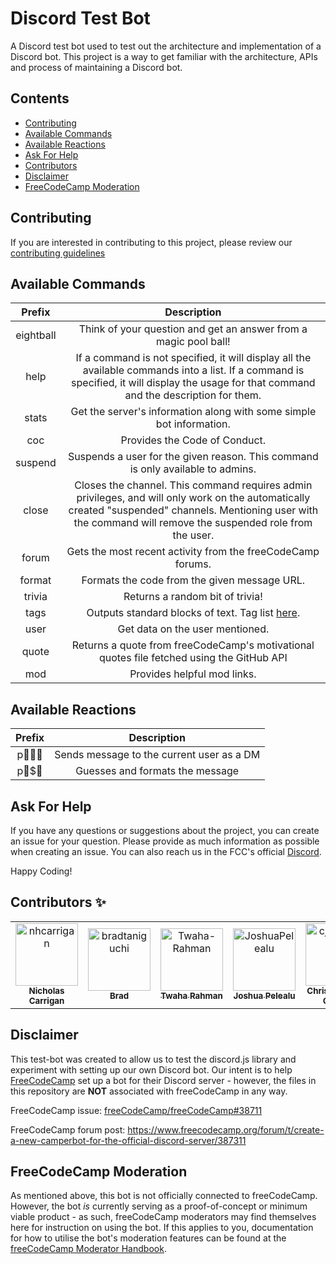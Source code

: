 # Discord Test Bot

A Discord test bot used to test out the architecture and implementation of a Discord bot. This project is a way to get familiar with the architecture, APIs and process of maintaining a Discord bot.

## Contents

<!-- toc -->

- [Contributing](#contributing)
- [Available Commands](#available-commands)
- [Available Reactions](#available-reactions)
- [Ask For Help](#ask-for-help)
- [Contributors](#contributors)
- [Disclaimer](#disclaimer)
- [FreeCodeCamp Moderation](#freecodecamp-moderation)

<!-- tocstop -->

## Contributing

If you are interested in contributing to this project, please review our [contributing guidelines](CONTRIBUTING.md)

## Available Commands

|  Prefix   |                                                                                                   Description                                                                                                    |
|:---------:|:----------------------------------------------------------------------------------------------------------------------------------------------------------------------------------------------------------------:|
| eightball |                                                                         Think of your question and get an answer from a magic pool ball!                                                                         |
|   help    |            If a command is not specified, it will display all the available commands into a list. If a command is specified, it will display the usage for that command and the description for them.            |
|   stats   |                                                                       Get the server's information along with some simple bot information.                                                                       |
|    coc    |                                                                                          Provides the Code of Conduct.                                                                                           |
|  suspend  |                                                                 Suspends a user for the given reason. This command is only available to admins.                                                                  |
|   close   | Closes the channel. This command requires admin privileges, and will only work on the automatically created "suspended" channels. Mentioning user with the command will remove the suspended role from the user. |
|   forum   |                                                                           Gets the most recent activity from the freeCodeCamp forums.                                                                            |
|  format   |                                                                                   Formats the code from the given message URL.                                                                                   |
|  trivia   |                                                                                         Returns a random bit of trivia!                                                                                          |
|   tags    |                                                                      Outputs standard blocks of text. Tag list [here](/src/config/Tags.ts).                                                                      |
|   user    |                                                                                         Get data on the user mentioned.                                                                                          |
|   quote   |                                                            Returns a quote from freeCodeCamp's motivational quotes file fetched using the GitHub API                                                             |
|    mod    |                                                                                           Provides helpful mod links.                                                                                            |

## Available Reactions

| Prefix |                Description                |
| :----: | :---------------------------------------: |
|   p    | Sends message to the current user as a DM |
|  p\$   |      Guesses and formats the message      |

## Ask For Help

If you have any questions or suggestions about the project, you can create an issue for your question. Please provide as much information as possible when creating an issue. You can also reach us in the FCC's official [Discord](https://discord.gg/KVUmVXA).

Happy Coding!

## Contributors :sparkles:

<table>
  <tr>
    <td align="center">
      <a href="https://github.com/nhcarrigan">
        <img
          src="https://avatars1.githubusercontent.com/u/63889819?v=4"
          width="100;"
          alt="nhcarrigan"
        />
        <br />
        <sub>
          <b>Nicholas Carrigan</b>
        </sub>
      </a>
    </td>
    <td align="center">
      <a href="https://github.com/bradtaniguchi">
        <img
          src="https://avatars3.githubusercontent.com/u/10079147?v=4"
          width="100;"
          alt="bradtaniguchi"
        />
        <br />
        <sub>
          <b>Brad</b>
        </sub>
      </a>
    </td>
    <td align="center">
      <a href="https://github.com/Twaha-Rahman">
        <img
          src="https://avatars1.githubusercontent.com/u/39026437?v=4"
          width="100;"
          alt="Twaha-Rahman"
        />
        <br />
        <sub>
          <b>Twaha Rahman</b>
        </sub>
      </a>
    </td>
    <td align="center">
      <a href="https://github.com/JoshuaPelealu">
        <img
          src="https://avatars1.githubusercontent.com/u/45566099?v=4"
          width="100;"
          alt="JoshuaPelealu"
        />
        <br />
        <sub>
          <b>Joshua Pelealu</b>
        </sub>
      </a>
    </td>
    <td align="center">
      <a href="https://github.com/cjcanlas01">
        <img
          src="https://avatars1.githubusercontent.com/u/40020298?v=4"
          width="100;"
          alt="cjcanlas01"
        />
        <br />
        <sub>
          <b>Christian John Canlas</b>
        </sub>
      </a>
    </td>
    <td align="center">
      <a href="https://github.com/takuma-watanabe">
        <img
          src="https://avatars2.githubusercontent.com/u/32568002?v=4"
          width="100;"
          alt="takuma-watanabe"
        />
        <br />
        <sub>
          <b>Takuma</b>
        </sub>
      </a>
    </td>
  </tr>
</table>

## Disclaimer

This test-bot was created to allow us to test the discord.js library and experiment with setting up our own Discord bot. Our intent is to help [FreeCodeCamp](https://www.freecodecamp.org) set up a bot for their Discord server - however, the files in this repository are **NOT** associated with freeCodeCamp in any way.

FreeCodeCamp issue:
[freeCodeCamp/freeCodeCamp#38711](https://github.com/freeCodeCamp/freeCodeCamp/issues/38711)

FreeCodeCamp forum post:
https://www.freecodecamp.org/forum/t/create-a-new-camperbot-for-the-official-discord-server/387311

## FreeCodeCamp Moderation

As mentioned above, this bot is not officially connected to freeCodeCamp. However, the bot _is_ currently serving as a proof-of-concept or minimum viable product - as such, freeCodeCamp moderators may find themselves here for instruction on using the bot. If this applies to you, documentation for how to utilise the bot's moderation features can be found at the [freeCodeCamp Moderator Handbook](https://contribute.freecodecamp.org/#/flight-manuals/moderator-handbook).
